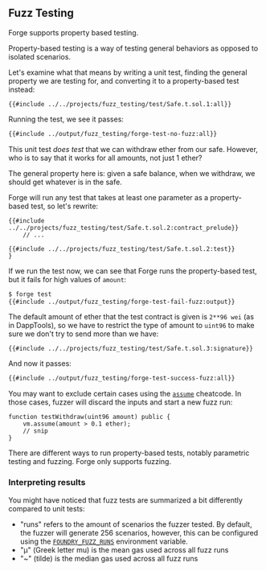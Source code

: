 ## Fuzz Testing

Forge supports property based testing.

Property-based testing is a way of testing general behaviors as opposed to isolated scenarios.

Let's examine what that means by writing a unit test, finding the general property we are testing for, and converting it to a property-based test instead:

```solidity
{{#include ../../projects/fuzz_testing/test/Safe.t.sol.1:all}}
```

Running the test, we see it passes:

```sh
{{#include ../output/fuzz_testing/forge-test-no-fuzz:all}}
```

This unit test _does test_ that we can withdraw ether from our safe. However, who is to say that it works for all amounts, not just 1 ether?

The general property here is: given a safe balance, when we withdraw, we should get whatever is in the safe.

Forge will run any test that takes at least one parameter as a property-based test, so let's rewrite:

```solidity
{{#include ../../projects/fuzz_testing/test/Safe.t.sol.2:contract_prelude}}
    // ...

{{#include ../../projects/fuzz_testing/test/Safe.t.sol.2:test}}
}
```

If we run the test now, we can see that Forge runs the property-based test, but it fails for high values of `amount`:

```sh
$ forge test
{{#include ../output/fuzz_testing/forge-test-fail-fuzz:output}}
```

The default amount of ether that the test contract is given is `2**96 wei` (as in DappTools), so we have to restrict the type of amount to `uint96` to make sure we don't try to send more than we have:

```solidity
{{#include ../../projects/fuzz_testing/test/Safe.t.sol.3:signature}}
```

And now it passes:

```sh
{{#include ../output/fuzz_testing/forge-test-success-fuzz:all}}
```

You may want to exclude certain cases using the [`assume`](../cheatcodes/assume.md) cheatcode. In those cases, fuzzer will discard the inputs and start a new fuzz run:

```solidity
function testWithdraw(uint96 amount) public {
    vm.assume(amount > 0.1 ether);
    // snip
}
```

There are different ways to run property-based tests, notably parametric testing and fuzzing. Forge only supports fuzzing.

### Interpreting results

You might have noticed that fuzz tests are summarized a bit differently compared to unit tests:

- "runs" refers to the amount of scenarios the fuzzer tested. By default, the fuzzer will generate 256 scenarios, however, this can be configured using the [`FOUNDRY_FUZZ_RUNS`](../reference/config/testing.md#runs) environment variable.
- "μ" (Greek letter mu) is the mean gas used across all fuzz runs
- "~" (tilde) is the median gas used across all fuzz runs
